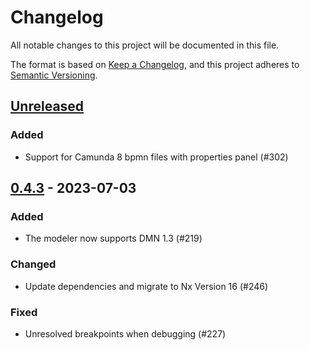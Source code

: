 # Changelog

All notable changes to this project will be documented in this file.

The format is based on [Keep a Changelog](https://keepachangelog.com/en/1.0.0/),
and this project adheres to [Semantic Versioning](https://semver.org/spec/v2.0.0.html).

## [Unreleased]

### Added

* Support for Camunda 8 bpmn files with properties panel (#302)

## [0.4.3] - 2023-07-03

### Added

* The modeler now supports DMN 1.3 (#219)

### Changed

* Update dependencies and migrate to Nx Version 16 (#246)

### Fixed

* Unresolved breakpoints when debugging (#227)



[unreleased]: https://github.com/Miragon/miranum-ide/compare/release/v0.4.3...HEAD
[0.4.3]: https://github.com/Miragon/miranum-ide/compare/release/v0.4.2...0.4.3
